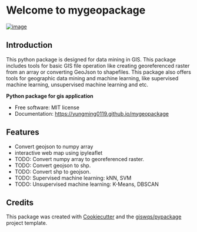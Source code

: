 # Welcome to mygeopackage


[![image](https://img.shields.io/pypi/v/mygeopackage.svg)](https://pypi.python.org/pypi/mygeopackage)


## Introduction

This python package is designed for data mining in GIS. This package includes tools for basic GIS file operation like creating georeferenced raster from an array or converting GeoJson to shapefiles. This package also offers tools for geographic data mining and machine learning, like supervised machine learning, unsupervised machine learning and etc. 

**Python package for gis application**


-   Free software: MIT license
-   Documentation: <https://yungming0119.github.io/mygeopackage>
    

## Features

-   Convert geojson to numpy array
-   interactive web map using ipyleaflet
-   TODO: Convert numpy array to georeferenced raster.
-   TODO: Convert geojson to shp.
-   TODO: Convert shp to geojson.
-   TODO: Supervised machine learning: kNN, SVM
-   TODO: Unsupervised machine learning: K-Means, DBSCAN

## Credits

This package was created with [Cookiecutter](https://github.com/cookiecutter/cookiecutter) and the [giswqs/pypackage](https://github.com/giswqs/pypackage) project template.
